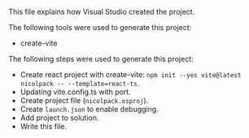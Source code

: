 This file explains how Visual Studio created the project.

The following tools were used to generate this project:
- create-vite

The following steps were used to generate this project:
- Create react project with create-vite: `npm init --yes vite@latest nicolpack -- --template=react-ts`.
- Updating vite.config.ts with port.
- Create project file (`nicolpack.esproj`).
- Create `launch.json` to enable debugging.
- Add project to solution.
- Write this file.
